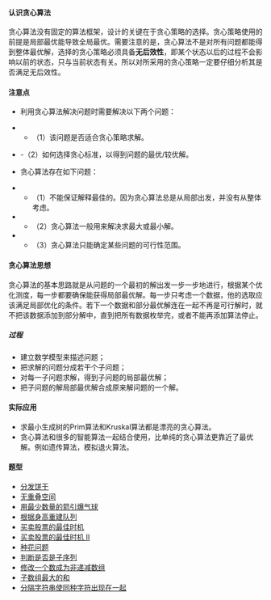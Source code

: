 #### 认识贪心算法
贪心算法没有固定的算法框架，设计的关键在于贪心策略的选择。贪心策略使用的前提是局部最优能导致全局最优。需要注意的是，贪心算法不是对所有问题都能得到整体最优解，选择的贪心策略必须具备**无后效性**，即某个状态以后的过程不会影响以前的状态，只与当前状态有关。所以对所采用的贪心策略一定要仔细分析其是否满足无后效性。
#### 注意点
- 利用贪心算法解决问题时需要解决以下两个问题：

- - （1）该问题是否适合贪心策略求解。

- -（2）如何选择贪心标准，以得到问题的最优/较优解。

- 贪心算法存在如下问题：

- - （1）不能保证解释最佳的。因为贪心算法总是从局部出发，并没有从整体考虑。

- - （2）贪心算法一般用来解决求最大或最小解。

- - （3）贪心算法只能确定某些问题的可行性范围。

#### 贪心算法思想
贪心算法的基本思路就是从问题的一个最初的解出发一步一步地进行，根据某个优化测度，每一步都要确保能获得局部最优解。每一步只考虑一个数据，他的选取应该满足局部优化的条件。若下一个数据和部分最优解连在一起不再是可行解时，就不把该数据添加到部分解中，直到把所有数据枚举完，或者不能再添加算法停止。
##### 过程
- 建立数学模型来描述问题；
- 把求解的问题分成若干个子问题；
- 对每一子问题求解，得到子问题的局部最优解；
- 把子问题的解局部最优解合成原来解问题的一个解。
#### 实际应用
- 求最小生成树的Prim算法和Kruskal算法都是漂亮的贪心算法。
- 贪心算法和很多的智能算法一起结合使用，比单纯的贪心算法更靠近了最优解。例如遗传算法，模拟退火算法。
#### 题型
- [分发饼干](https://leetcode-cn.com/problems/assign-cookies/description/)
- [无重叠空间](https://leetcode-cn.com/problems/non-overlapping-intervals/description/)
- [用最少数量的箭引爆气球](https://leetcode-cn.com/problems/minimum-number-of-arrows-to-burst-balloons/description/)
- [根据身高重建队列](https://leetcode-cn.com/problems/queue-reconstruction-by-height/description/)
- [买卖股票的最佳时机](https://leetcode-cn.com/problems/best-time-to-buy-and-sell-stock/description/)
- [买卖股票的最佳时机 II](https://leetcode-cn.com/problems/best-time-to-buy-and-sell-stock-ii/description/)
- [种花问题](https://leetcode-cn.com/problems/can-place-flowers/description/)
- [判断是否是子序列](https://leetcode-cn.com/problems/is-subsequence/description/)
- [修改一个数成为非递减数组](https://leetcode-cn.com/problems/non-decreasing-array/description/)
- [子数组最大的和](https://leetcode-cn.com/problems/maximum-subarray/description/)
- [分隔字符串使同种字符出现在一起](https://leetcode-cn.com/problems/partition-labels/description/)